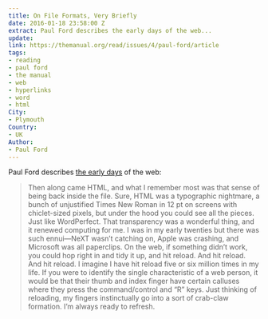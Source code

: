 ```yaml
---
title: On File Formats, Very Briefly
date: 2016-01-18 23:58:00 Z
extract: Paul Ford describes the early days of the web...
update: 
link: https://themanual.org/read/issues/4/paul-ford/article
tags:
- reading
- paul ford
- the manual
- web
- hyperlinks
- word
- html
City:
- Plymouth
Country:
- UK
Author:
- Paul Ford
---
```


Paul Ford describes [the early days](https://themanual.org/read/issues/4/paul-ford/article) of the web:


> Then along came HTML, and what I remember most was that sense of being back inside the file. Sure, HTML was a typographic nightmare, a bunch of unjustified Times New Roman in 12 pt on screens with chiclet-sized pixels, but under the hood you could see all the pieces. Just like WordPerfect. That transparency was a wonderful thing, and it renewed computing for me. I was in my early twenties but there was such ennui—NeXT wasn’t catching on, Apple was crashing, and Microsoft was all paperclips. On the web, if something didn’t work, you could hop right in and tidy it up, and hit reload. And hit reload. And hit reload. I imagine I have hit reload five or six million times in my life. If you were to identify the single characteristic of a web person, it would be that their thumb and index finger have certain calluses where they press the command/control and “R” keys. Just thinking of reloading, my fingers instinctually go into a sort of crab-claw formation. I’m always ready to refresh.